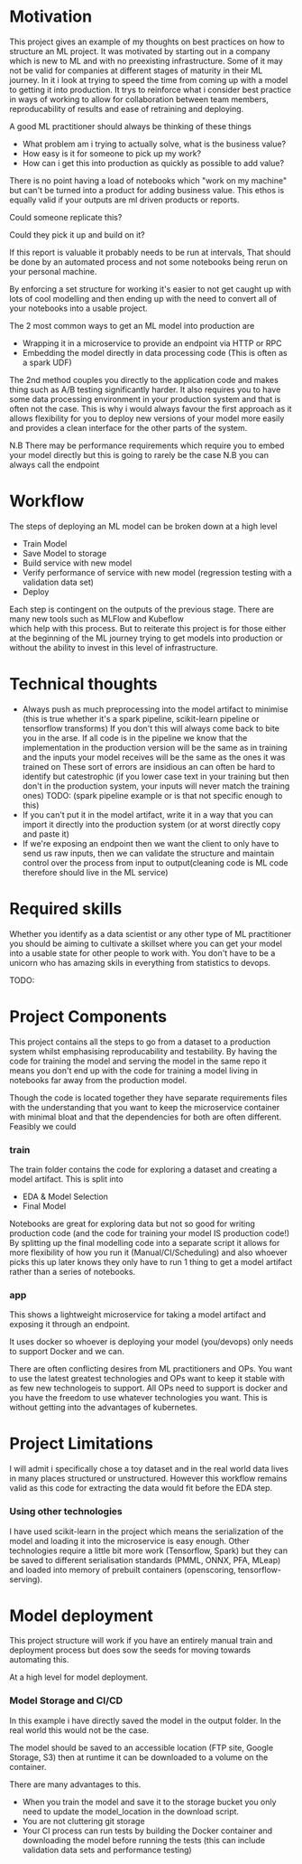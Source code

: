 # Motivation

This project gives an example of my thoughts on best practices on how to structure an ML project. It was motivated
 by starting out in a company which is new to ML and with no preexisting infrastructure. Some of it may not be valid for 
 companies at different stages of maturity in their ML journey. In it i look at trying to speed the time from coming up with a model
 to getting it into production. It trys to reinforce what i consider best practice in ways of working to allow for 
 collaboration between team members, reproducability of results and ease of retraining and deploying.

A good ML practitioner should always be thinking of these things

- What problem am i trying to actually solve, what is the business value?
- How easy is it for someone to pick up my work?
- How can i get this into production as quickly as possible to add value?

There is no point having a load of notebooks which "work on my machine" but can't be turned into a product for adding business value.
This ethos is equally valid if your outputs are ml driven products or reports.

Could someone replicate this? 

Could they pick it up and build on it? 

If this report is valuable it probably needs to be run at intervals,
That should be done by an automated process and not some notebooks being rerun on your personal machine.

By enforcing a set structure for working it's easier to not get caught up with lots of cool modelling and then ending up 
with the need to convert all of your notebooks into a usable project.

The 2 most common ways to get an ML model into production are

- Wrapping it in a microservice to provide an endpoint via HTTP or RPC
- Embedding the model directly in data processing code (This is often as a spark UDF)

The 2nd method couples you directly to the application code and makes thing such as A/B testing significantly harder.
It also requires you to have some data processing environment in your production system and that is often not the case.
This is why i would always favour the first approach as it allows flexibility for you to deploy new versions of your model more easily and provides a clean interface for the other parts of the system.

N.B There may be performance requirements which require you to embed your model directly but this is going to rarely be the case 
N.B you can always call the endpoint


# Workflow
The steps of deploying an ML model can be broken down at a high level

- Train Model
- Save Model to storage
- Build service with new model
- Verify performance of service with new model (regression testing with a validation data set)
- Deploy

Each step is contingent on the outputs of the previous stage. There are many new tools such as MLFlow and Kubeflow  
which help with this process. But to reiterate this project is for those either at the beginning of the ML journey 
trying to get models into production or without the ability to invest in this level of infrastructure.

# Technical thoughts
- Always push as much preprocessing into the model artifact to minimise  (this is true whether it's a spark pipeline, scikit-learn pipeline or tensorflow transforms)
    If you don't this will always come back to bite you in the arse. If all code is in the pipeline we know that the implementation in the production version will be the same as in training and the inputs your model receives will be the same as the ones it was trained on
    These sort of errors are insidious an can often be hard to identify but catestrophic
     (if you lower case  text in your training but then don't in the production system, your inputs will never match the training ones)
    TODO: (spark pipeline example or is that not specific enough to this)
- If you can't put it in the model artifact, write it in a way that you can import it directly into the production system (or at worst directly copy and paste it)
- If we're exposing an endpoint then we want the client to only have to send us raw inputs, then we can validate the structure and maintain control over the process from input to output(cleaning code is ML code therefore should live in the ML service)

# Required skills
Whether you identify as a data scientist or any other type of ML practitioner you should be aiming to cultivate a skillset
 where you can get your model into a usable state for other people to work with. You don't have to be a unicorn who has 
 amazing skils in everything from statistics to devops. 
 
 TODO: 

# Project Components

This project contains all the steps to go from a dataset to a production system whilst emphasising reproducability and testability.
By having the code for training the model and serving the model in the same repo it means you don't end up with the code 
for training a model living in notebooks far away from the production model. 

Though the code is located together they have separate requirements files with the understanding that you want to keep the 
microservice container with minimal bloat and that the dependencies for both are often different. Feasibly we could 

### train
The train folder contains the code for exploring a dataset and creating a model artifact. This is split into

- EDA & Model Selection
- Final Model

Notebooks are great for exploring data but not so good for writing production code (and the code for training your model IS production code!)
By splitting up the final modelling code into a separate script it allows for more flexibility of how you run it (Manual/CI/Scheduling) 
and also whoever picks this up later knows they only have to run 1 thing to get a model artifact rather than a series of notebooks.
### app
This shows a lightweight microservice for taking a model artifact and exposing it through an endpoint.

It uses docker so whoever is deploying your model (you/devops) only needs to support Docker and we can. 

There are often conflicting desires from ML practitioners and OPs. You want to use the latest greatest technologies and 
OPs want to keep it stable with as few new technologeis to support. All OPs need to support is docker and you have the 
freedom to use whatever technologies you want. This is without getting into the advantages of kubernetes.




# Project Limitations
I will admit i specifically chose a toy dataset and in the real world data lives in many places structured or unstructured. 
However this workflow remains valid as this code for extracting the data would fit before the EDA step.

### Using other technologies

I have used scikit-learn in the project which means the serialization of the model and loading it into the microservice is easy enough.
Other technologies require a little bit more work (Tensorflow, Spark) but they can be saved to different serialisation standards (PMML, ONNX, PFA, MLeap) 
and loaded into memory of prebuilt containers (openscoring, tensorflow-serving).


# Model deployment

This project structure will work if you have an entirely manual train and deployment process but does sow the seeds for moving towards automating this.

At a high level for model deployment.

### Model Storage and CI/CD
In this example i have directly saved the model in the output folder. In the real world this would not be the case. 

The model should be saved to an accessible location (FTP site, Google Storage, S3) then at runtime it can be downloaded to a volume on the container.

There are many advantages to this. 
- When you train the model and save it to the storage bucket you only need to update the model_location in the download script.
- You are not cluttering git storage
- Your CI process can run tests by building the Docker container and downloading the model before running the tests (this can include validation data sets and performance testing)
